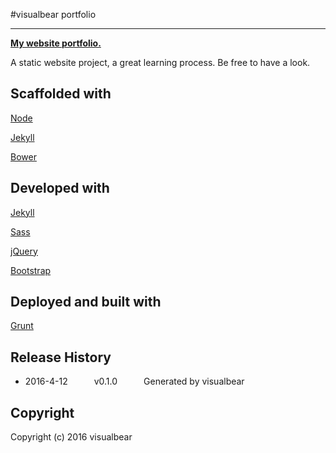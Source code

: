 #visualbear portfolio

---


**[My website portfolio.](http://www.visualbear.com)**

A static website project, a great learning process. 
Be free to have a look.



## Scaffolded with
[Node](https://nodejs.org/en/)

[Jekyll](https://jekyllrb.com)

[Bower](https://github.com/bower/bower)


## Developed with
[Jekyll](https://jekyllrb.com)

[Sass](https://github.com/sass/sass)

[jQuery](https://github.com/jquery/jquery)

[Bootstrap](https://github.com/twbs/bootstrap)

## Deployed and built with 
[Grunt](https://github.com/gruntjs/grunt)

## Release History
 * 2016-4-12   v0.1.0   Generated by visualbear

## Copyright

Copyright (c) 2016 visualbear